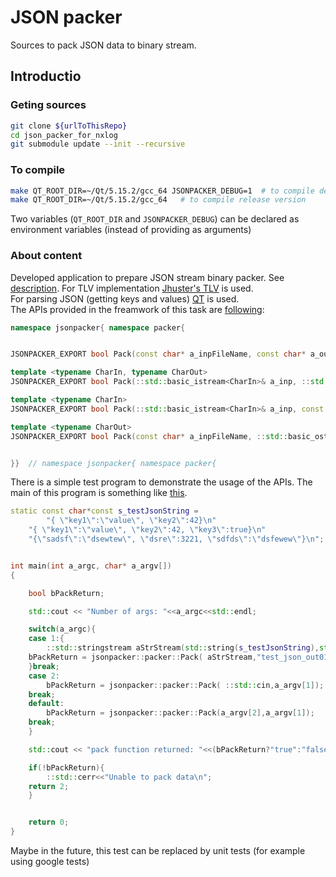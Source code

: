 # JSON packer
  
Sources to pack JSON data to binary stream.  
  
## Introductio  
  
### Geting sources  
  
``` bash  
git clone ${urlToThisRepo}
cd json_packer_for_nxlog
git submodule update --init --recursive
```  
  
  
### To compile  
  
```bash  
make QT_ROOT_DIR=~/Qt/5.15.2/gcc_64 JSONPACKER_DEBUG=1  # to compile debug version (with debugging information) 
make QT_ROOT_DIR=~/Qt/5.15.2/gcc_64   # to compile release version  
```  
  
Two variables (`QT_ROOT_DIR` and `JSONPACKER_DEBUG`) can be declared as environment variables (instead of providing as arguments)  
  
  
### About content  
  
Developed application to prepare JSON stream binary packer. See [description](docs/NXLog_C++_test1.pdf). 
For TLV implementation [Jhuster's TLV](https://github.com/Jhuster/TLV) is used.  
For parsing JSON (getting keys and values) [QT](https://www.qt.io/) is used.  
The APIs provided in the freamwork of this task are [following](include/jsonpacker/packer.hpp):  
  
```cpp  
namespace jsonpacker{ namespace packer{


JSONPACKER_EXPORT bool Pack(const char* a_inpFileName, const char* a_outFileName);

template <typename CharIn, typename CharOut>
JSONPACKER_EXPORT bool Pack(::std::basic_istream<CharIn>& a_inp, ::std::basic_ostream<CharOut>& a_out);

template <typename CharIn>
JSONPACKER_EXPORT bool Pack(::std::basic_istream<CharIn>& a_inp, const char* a_outFileName);

template <typename CharOut>
JSONPACKER_EXPORT bool Pack(const char* a_inpFileName, ::std::basic_ostream<CharOut>& a_out);


}}  // namespace jsonpacker{ namespace packer{
```  
  
There is a simple test program to demonstrate the usage of the APIs. The main of this program is something like
[this](src/tests/main_jsonpacker_test01.cpp).  
  
```cpp  
static const char*const s_testJsonString =
        "{ \"key1\":\"value\", \"key2\":42}\n"
	"{ \"key1\":\"value\", \"key2\":42, \"key3\":true}\n"
	"{\"sadsf\":\"dsewtew\", \"dsre\":3221, \"sdfds\":\"dsfewew\"}\n";


int main(int a_argc, char* a_argv[])
{

    bool bPackReturn;

    std::cout << "Number of args: "<<a_argc<<std::endl;

    switch(a_argc){
    case 1:{
        ::std::stringstream aStrStream(std::string(s_testJsonString),std::ios_base::in);
	bPackReturn = jsonpacker::packer::Pack( aStrStream,"test_json_out01.txt");
    }break;
    case 2:
        bPackReturn = jsonpacker::packer::Pack( ::std::cin,a_argv[1]);
	break;
    default:
        bPackReturn = jsonpacker::packer::Pack(a_argv[2],a_argv[1]);
	break;
    }

    std::cout << "pack function returned: "<<(bPackReturn?"true":"false")<<std::endl;

    if(!bPackReturn){
        ::std::cerr<<"Unable to pack data\n";
	return 2;
    }


    return 0;
}
```  
  
Maybe in the future, this test can be replaced by unit tests (for example using google tests)
